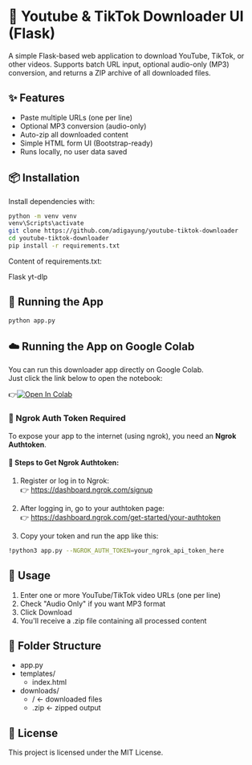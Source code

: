 # 🎥 Youtube & TikTok Downloader UI (Flask)

A simple Flask-based web application to download YouTube, TikTok, or other videos.
Supports batch URL input, optional audio-only (MP3) conversion, and returns a ZIP archive of all downloaded files.

## ✨ Features

- Paste multiple URLs (one per line)
- Optional MP3 conversion (audio-only)
- Auto-zip all downloaded content
- Simple HTML form UI (Bootstrap-ready)
- Runs locally, no user data saved

## 📦 Installation

Install dependencies with:
```bash
python -m venv venv
venv\Scripts\activate
git clone https://github.com/adigayung/youtube-tiktok-downloader
cd youtube-tiktok-downloader
pip install -r requirements.txt
```
Content of requirements.txt:

Flask
yt-dlp

## 🚀 Running the App
```bash
python app.py
```

## ☁️ Running the App on Google Colab

You can run this downloader app directly on Google Colab.  
Just click the link below to open the notebook:

👉[![Open In Colab](https://colab.research.google.com/assets/colab-badge.svg)](https://github.com/adigayung/youtube-tiktok-downloader/blob/main/colab.ipynb)

### 🔐 Ngrok Auth Token Required

To expose your app to the internet (using ngrok), you need an **Ngrok Authtoken**.

#### 🔽 Steps to Get Ngrok Authtoken:

1. Register or log in to Ngrok:  
   👉 https://dashboard.ngrok.com/signup

2. After logging in, go to your authtoken page:  
   👉 https://dashboard.ngrok.com/get-started/your-authtoken

3. Copy your token and run the app like this:

```bash
!python3 app.py --NGROK_AUTH_TOKEN=your_ngrok_api_token_here
```

## 📝 Usage

1. Enter one or more YouTube/TikTok video URLs (one per line)
2. Check "Audio Only" if you want MP3 format
3. Click Download
4. You'll receive a .zip file containing all processed content

## 📂 Folder Structure

- app.py
- templates/
  - index.html
- downloads/
  - <UUID>/         ← downloaded files
  - <UUID>.zip      ← zipped output

## 📜 License

This project is licensed under the MIT License.
